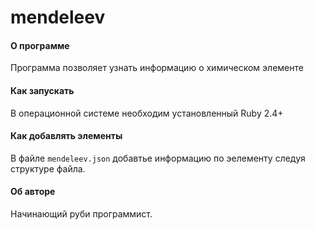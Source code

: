 # mendeleev

#### О программе
Программа позволяет узнать информацию о химическом элементе
#### Как запускать
В операционной системе необходим установленный Ruby 2.4+
#### Как добавлять элементы
В файле `mendeleev.json` добавтье информацию по эелементу следуя структуре файла.
#### Об авторе
Начинающий руби программист.
